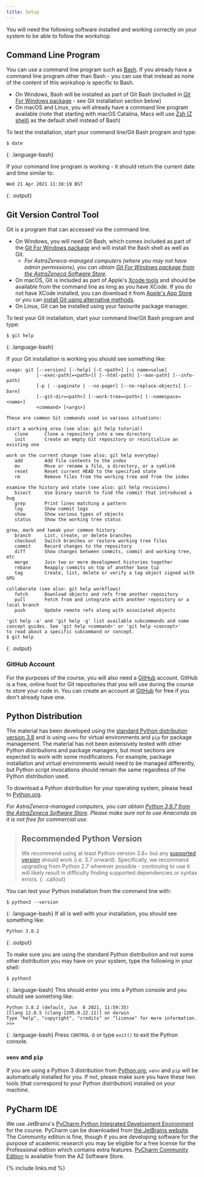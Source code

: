 ```yaml
---
title: Setup
---
```


You will need the following software installed and working correctly on your system to be able to follow the workshop.

## Command Line Program
You can use a command line program such as [Bash](https://www.gnu.org/software/bash/). 
If you already have a command line program other than Bash - you can use that 
instead as none of the content of this workshop is specific to Bash.
  - On Windows, Bash will be installed as part of Git Bash (included in [Git For Windows package](https://gitforwindows.org/) - see Git installation section below)  
  - On macOS and Linux, you will already have a command line program available (note that starting with macOS Catalina, 
Macs will use [Zsh (Z shell)](https://www.zsh.org/) as the default shell instead of Bash)

To test the installation, start your command line/Git Bash program and type:
~~~
$ date
~~~
{: .language-bash}

If your command line program is working - it should return the current date and time similar to:
~~~
Wed 21 Apr 2021 11:38:19 BST
~~~
{: .output}
  
## Git Version Control Tool
Git is a program that can accessed via the command line.

  - On Windows, you will need Git Bash, which comes included as part of the [Git For Windows package](https://gitforwindows.org/) and will 
  install the Bash shell as well as Git. 
    - *For AstraZeneca-managed computers (where you may not have admin permissions), you can obtain [Git For Windows package from the AstraZeneca Software Store](http://azsoftwarestore.astrazeneca.net/esd/Items/Details?PackageId=2833).*
  - On macOS, Git is included as part of Apple's [Xcode tools](https://en.wikipedia.org/wiki/Xcode) 
and should be available from the command line as long as you have XCode. If you do not have XCode installed, you can download it from 
[Apple's App Store](https://apps.apple.com/us/app/xcode/id497799835?mt=12) or you can 
[install Git using alternative methods](https://git-scm.com/download/mac).
  - On Linux, Git can be installed using your favourite package manager.

To test your Git installation, start your command line/Git Bash program and type:
~~~
$ git help
~~~
{: .language-bash}

If your Git installation is working you should see something like:
~~~
usage: git [--version] [--help] [-C <path>] [-c name=value]
           [--exec-path[=<path>]] [--html-path] [--man-path] [--info-path]
           [-p | --paginate | --no-pager] [--no-replace-objects] [--bare]
           [--git-dir=<path>] [--work-tree=<path>] [--namespace=<name>]
           <command> [<args>]

These are common Git commands used in various situations:

start a working area (see also: git help tutorial)
   clone      Clone a repository into a new directory
   init       Create an empty Git repository or reinitialize an existing one

work on the current change (see also: git help everyday)
   add        Add file contents to the index
   mv         Move or rename a file, a directory, or a symlink
   reset      Reset current HEAD to the specified state
   rm         Remove files from the working tree and from the index

examine the history and state (see also: git help revisions)
   bisect     Use binary search to find the commit that introduced a bug
   grep       Print lines matching a pattern
   log        Show commit logs
   show       Show various types of objects
   status     Show the working tree status

grow, mark and tweak your common history
   branch     List, create, or delete branches
   checkout   Switch branches or restore working tree files
   commit     Record changes to the repository
   diff       Show changes between commits, commit and working tree, etc
   merge      Join two or more development histories together
   rebase     Reapply commits on top of another base tip
   tag        Create, list, delete or verify a tag object signed with GPG

collaborate (see also: git help workflows)
   fetch      Download objects and refs from another repository
   pull       Fetch from and integrate with another repository or a local branch
   push       Update remote refs along with associated objects

'git help -a' and 'git help -g' list available subcommands and some
concept guides. See 'git help <command>' or 'git help <concept>'
to read about a specific subcommand or concept.
$ git help
~~~
{: .output}

### GitHub Account                     
For the purposes of the course, you will also need a [GitHub](https://github.com/) account. 
GitHub is a free, online host for Git repositories that you will use during the course to store your code in. 
You can create an account at [GitHub](https://github.com/) for free if you don't already have one.

## Python Distribution
The material has been developed using the [standard Python distribution version 3.8](https://www.python.org/downloads/) 
and is using `venv` for virtual environments and `pip` for package management. 
The material has not been extensively tested with other Python distributions and package managers, 
but most sections are expected to work with some modifications. 
For example, package installation and virtual environments would need to be managed differently, but Python script 
invocations should remain the same regardless of the Python distribution used.

To download a Python distribution for your operating system,
please head to [Python.org](https://www.python.org/downloads/).

*For AstraZeneca-managed computers, you can obtain [Python 3.9.7 from the AstraZeneca Software Store](http://azsoftwarestore.astrazeneca.net/esd/Items/Details?PackageId=2788). 
Please make sure not to use Anaconda as it is not free for commercial use.*

>## Recommended Python Version
> We recommend using at least Python version 3.8+ but any [supported version](https://devguide.python.org/#status-of-python-branches) should work (i.e. 3.7 onward).
> Specifically, we recommend upgrading from Python 2.7 wherever possible - continuing to use it will likely result in difficulty finding supported dependencies or syntax errors.
{: .callout}

You can 
test your Python installation from the command line with:
~~~
$ python3 --version
~~~
{: .language-bash}
If all is well with your installation, you should see something like:
~~~       
Python 3.8.2
~~~
{: .output}

To make sure you are using the standard Python distribution and not some other distribution you may have on your system, 
 type the following in your shell:
 ~~~
 $ python3
 ~~~
 {: .language-bash}
This should enter you into a Python console and you should see something like:
 ~~~
Python 3.8.2 (default, Jun  8 2021, 11:59:35) 
[Clang 12.0.5 (clang-1205.0.22.11)] on darwin
Type "help", "copyright", "credits" or "license" for more information.
>>> 
 ~~~
 {: .language-bash}
 Press `CONTROL-D` or type `exit()` to exit the Python console. 

### `venv` and `pip`
If you are using a Python 3 distribution from [Python.org](https://www.python.org/), 
`venv` and `pip` will be automatically installed for you. If not, please make sure you have these
two tools (that correspond to your Python distribution) installed on your machine.

## PyCharm IDE
We use JetBrains's [PyCharm Python Integrated Development Environment](https://www.jetbrains.com/pycharm) for the course. 
PyCharm can be downloaded from [the JetBrains website](https://www.jetbrains.com/pycharm/download).
The Community edition is fine, though if you are developing software for the purpose of academic research you may 
be eligible for a free license for the Professional edition which contains extra features. [PyCharm Community Edition](http://azsoftwarestore.astrazeneca.net/esd/Items/Details?PackageId=2482) is 
available from the AZ Software Store.
  
{% include links.md %}

